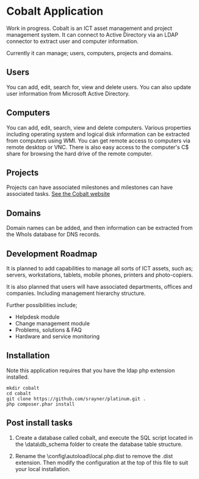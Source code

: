 Cobalt Application
==================

Work in progress. Cobalt is an ICT asset management and project management system.
It can connect to Active Directory via an LDAP connector to extract user and computer information.

Currently it can manage; users, computers, projects and domains.

Users
-----
You can add, edit, search for, view and delete users. You can also update user information
from Microsoft Active Directory.

Computers
---------
You can add, edit, search, view and delete computers. Various properties including
operating system and logical disk information can be extracted from computers using WMI.
You can get remote access to computers via remote desktop or VNC. There is also easy
access to the computer's C$ share for browsing the hard drive of the remote computer.

Projects
--------
Projects can have associated milestones and milestones can have associated tasks.
[See the Cobalt website](http://srayner.github.io/cobalt)

Domains
-------
Domain names can be added, and then information can be extracted from the WhoIs database
for DNS records.

Development Roadmap
-------------------
It is planned to add capabilities to manage all sorts of ICT assets, such as; servers, workstations,
tablets, mobile phones, printers and photo-copiers.

It is also planned that users will have associated departments, offices and companies. Including
management hierarchy structure.

Further possibilities include;
* Helpdesk module
* Change management module
* Problems, solutions & FAQ
*  Hardware and service monitoring 


Installation
------------

Note this application requires that you have the ldap php extension installed.

```
mkdir cobalt
cd cobalt
git clone https://github.com/srayner/platinum.git .
php composer.phar install
```

Post install tasks
------------------

1. Create a database called cobalt, and execute the SQL script located in the \data\db_schema
folder to create the database table structure.

2. Rename the \config\autoload\local.php.dist to remove the .dist extension. Then
modify the configuration at the top of this file to suit your local installation.

